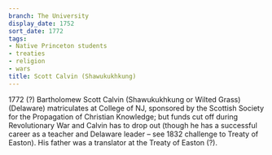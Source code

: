 ```yaml
---
branch: The University
display_date: 1752
sort_date: 1772
tags:
- Native Princeton students
- treaties
- religion
- wars
title: Scott Calvin (Shawukukhkung)
---
```


1772 (?) Bartholomew Scott Calvin (Shawukukhkung or Wilted Grass) (Delaware) matriculates at College of NJ, sponsored by the Scottish Society for the Propagation of Christian Knowledge; but funds cut off during Revolutionary War and Calvin has to drop out (though he has a successful career as a teacher and Delaware leader – see 1832 challenge to Treaty of Easton). His father was a translator at the Treaty of Easton (?).